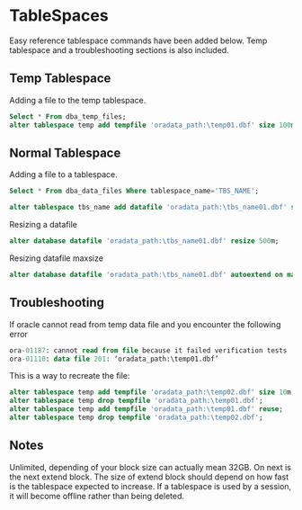 # TableSpaces

Easy reference tablespace commands have been added below. Temp tablespace and a troubleshooting sections is also included.

## Temp Tablespace

Adding a file to the temp tablespace.

```sql
Select * From dba_temp_files;
alter tablespace temp add tempfile 'oradata_path:\temp01.dbf' size 100m autoextend on next 100m maxsize unlimited;
```

## Normal Tablespace

Adding a file to a tablespace.

```sql
Select * From dba_data_files Where tablespace_name='TBS_NAME';

alter tablespace tbs_name add datafile 'oradata_path:\tbs_name01.dbf' size 100m autoextend on next 100m maxsize unlimited;
```

Resizing a datafile

```sql
alter database datafile 'oradata_path:\tbs_name01.dbf' resize 500m;
```

Resizing datafile maxsize

```sql
alter database datafile 'oradata_path:\tbs_name01.dbf' autoextend on maxsize 8G;
```

## Troubleshooting

If oracle cannot read from temp data file and you encounter the following error

```sql
ora-01187: cannot read from file because it failed verification tests
ora-01110: data file 201: ‘oradata_path:\temp01.dbf’
```

This is a way to recreate the file:

```sql
alter tablespace temp add tempfile 'oradata_path:\temp02.dbf' size 10m;
alter tablespace temp drop tempfile 'oradata_path:\temp01.dbf';
alter tablespace temp add tempfile 'oradata_path:\temp01.dbf' reuse;
alter tablespace temp drop tempfile 'oradata_path:\temp02.dbf';
```

## Notes

Unlimited, depending of your block size can actually mean 32GB.
On next is the next extend block. The size of extend block should  depend on how fast is the tablespace expected to increase.
If a tablespace is used by a session, it will become offline rather than being deleted.